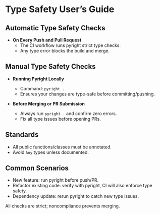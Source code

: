 # Type Safety User’s Guide

## Automatic Type Safety Checks

- **On Every Push and Pull Request**
  - The CI workflow runs pyright strict type checks.
  - Any type error blocks the build and merge.

## Manual Type Safety Checks

- **Running Pyright Locally**
  - Command: `pyright .`
  - Ensures your changes are type-safe before committing/pushing.

- **Before Merging or PR Submission**
  - Always run `pyright .` and confirm zero errors.
  - Fix all type issues before opening PRs.

## Standards

- All public functions/classes must be annotated.
- Avoid `Any` types unless documented.

## Common Scenarios

- New feature: run pyright before push/PR.
- Refactor existing code: verify with pyright, CI will also enforce type safety.
- Dependency update: rerun pyright to catch new type issues.

All checks are strict; noncompliance prevents merging.
